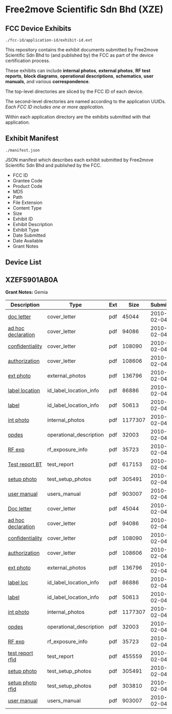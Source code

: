 # Free2move Scientific Sdn Bhd (XZE)
## FCC Device Exhibits

```
./fcc-id/application-id/exhibit-id.ext
```

This repository contains the exhibit documents submitted by Free2move Scientific Sdn Bhd to (and published by) the FCC as part of the device certification process.

These exhibits can include **internal photos**, **external photos**, **RF test reports**, **block diagrams**, **operational descriptions**, **schematics**, **user manuals**, and various **correspondence**.

The top-level directories are sliced by the FCC ID of each device.

The second-level directories are named according to the application UUIDs. *Each FCC ID includes one or more application.*

Within each application directory are the exhibits submitted with that application. 

## Exhibit Manifest

```
./manifest.json
```

JSON manifest which describes each exhibit submitted by Free2move Scientific Sdn Bhd and published by the FCC.

- FCC ID
- Grantee Code
- Product Code
- MD5
- Path
- File Extension
- Content Type
- Size
- Exhibit ID
- Exhibit Description
- Exhibit Type
- Date Submitted
- Date Available
- Grant Notes

## Device List
## XZEFS901AB0A
**Grant Notes:** Gemia

| Description | Type | Ext | Size | Submitted | Available |
| ----------- | ---- | --- | ---- | --------- | --------- |
| [doc letter](XZEFS901AB0A/5296a9192155c2e2bfaab049fb2cba3c/1237058.pdf) | cover_letter | pdf | 45044 | 2010-02-04 | 2010-02-04 |
| [ad hoc declaration](XZEFS901AB0A/5296a9192155c2e2bfaab049fb2cba3c/1237060.pdf) | cover_letter | pdf | 94086 | 2010-02-04 | 2010-02-04 |
| [confidentiality](XZEFS901AB0A/5296a9192155c2e2bfaab049fb2cba3c/1237061.pdf) | cover_letter | pdf | 108090 | 2010-02-04 | 2010-02-04 |
| [authorization](XZEFS901AB0A/5296a9192155c2e2bfaab049fb2cba3c/1237064.pdf) | cover_letter | pdf | 108606 | 2010-02-04 | 2010-02-04 |
| [ext photo](XZEFS901AB0A/5296a9192155c2e2bfaab049fb2cba3c/1237057.pdf) | external_photos | pdf | 136796 | 2010-02-04 | 2010-02-04 |
| [label location](XZEFS901AB0A/5296a9192155c2e2bfaab049fb2cba3c/1237062.pdf) | id_label_location_info | pdf | 86886 | 2010-02-04 | 2010-02-04 |
| [label](XZEFS901AB0A/5296a9192155c2e2bfaab049fb2cba3c/1237063.pdf) | id_label_location_info | pdf | 50613 | 2010-02-04 | 2010-02-04 |
| [int photo](XZEFS901AB0A/5296a9192155c2e2bfaab049fb2cba3c/1237056.pdf) | internal_photos | pdf | 1177307 | 2010-02-04 | 2010-02-04 |
| [opdes](XZEFS901AB0A/5296a9192155c2e2bfaab049fb2cba3c/1237054.pdf) | operational_description | pdf | 32003 | 2010-02-04 | 2010-02-04 |
| [RF exp](XZEFS901AB0A/5296a9192155c2e2bfaab049fb2cba3c/1237065.pdf) | rf_exposure_info | pdf | 35723 | 2010-02-04 | 2010-02-04 |
| [Test report BT](XZEFS901AB0A/5296a9192155c2e2bfaab049fb2cba3c/1237088.pdf) | test_report | pdf | 617153 | 2010-02-04 | 2010-02-04 |
| [setup photo](XZEFS901AB0A/5296a9192155c2e2bfaab049fb2cba3c/1237059.pdf) | test_setup_photos | pdf | 305491 | 2010-02-04 | 2010-02-04 |
| [user manual](XZEFS901AB0A/5296a9192155c2e2bfaab049fb2cba3c/1237055.pdf) | users_manual | pdf | 903007 | 2010-02-04 | 2010-02-04 |
| [Doc letter](XZEFS901AB0A/88b925011a399d7f4295847fbfb53db7/1237058.pdf) | cover_letter | pdf | 45044 | 2010-02-04 | 2010-02-04 |
| [ad hoc declaration](XZEFS901AB0A/88b925011a399d7f4295847fbfb53db7/1237060.pdf) | cover_letter | pdf | 94086 | 2010-02-04 | 2010-02-04 |
| [confidentiality](XZEFS901AB0A/88b925011a399d7f4295847fbfb53db7/1237061.pdf) | cover_letter | pdf | 108090 | 2010-02-04 | 2010-02-04 |
| [authorization](XZEFS901AB0A/88b925011a399d7f4295847fbfb53db7/1237064.pdf) | cover_letter | pdf | 108606 | 2010-02-04 | 2010-02-04 |
| [ext photo](XZEFS901AB0A/88b925011a399d7f4295847fbfb53db7/1237057.pdf) | external_photos | pdf | 136796 | 2010-02-04 | 2010-02-04 |
| [label loc](XZEFS901AB0A/88b925011a399d7f4295847fbfb53db7/1237062.pdf) | id_label_location_info | pdf | 86886 | 2010-02-04 | 2010-02-04 |
| [label](XZEFS901AB0A/88b925011a399d7f4295847fbfb53db7/1237063.pdf) | id_label_location_info | pdf | 50613 | 2010-02-04 | 2010-02-04 |
| [int photo](XZEFS901AB0A/88b925011a399d7f4295847fbfb53db7/1237056.pdf) | internal_photos | pdf | 1177307 | 2010-02-04 | 2010-02-04 |
| [opdes](XZEFS901AB0A/88b925011a399d7f4295847fbfb53db7/1237054.pdf) | operational_description | pdf | 32003 | 2010-02-04 | 2010-02-04 |
| [RF exp](XZEFS901AB0A/88b925011a399d7f4295847fbfb53db7/1237065.pdf) | rf_exposure_info | pdf | 35723 | 2010-02-04 | 2010-02-04 |
| [test report rfid](XZEFS901AB0A/88b925011a399d7f4295847fbfb53db7/1237066.pdf) | test_report | pdf | 455559 | 2010-02-04 | 2010-02-04 |
| [setup photo](XZEFS901AB0A/88b925011a399d7f4295847fbfb53db7/1237059.pdf) | test_setup_photos | pdf | 305491 | 2010-02-04 | 2010-02-04 |
| [setup photo rfid](XZEFS901AB0A/88b925011a399d7f4295847fbfb53db7/1237067.pdf) | test_setup_photos | pdf | 303810 | 2010-02-04 | 2010-02-04 |
| [user manual](XZEFS901AB0A/88b925011a399d7f4295847fbfb53db7/1237055.pdf) | users_manual | pdf | 903007 | 2010-02-04 | 2010-02-04 |
